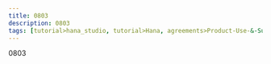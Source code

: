 ```yaml
---
title: 0803
description: 0803
tags: [tutorial>hana_studio, tutorial>Hana, agreements>Product-Use-&-Support-Terms, products>project-"Sentinel"]
---
```

0803